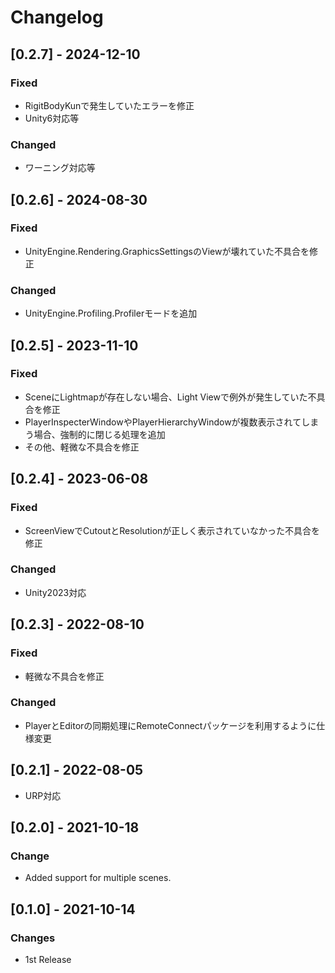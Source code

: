 # Changelog

## [0.2.7] - 2024-12-10

### Fixed

- RigitBodyKunで発生していたエラーを修正
- Unity6対応等

### Changed

- ワーニング対応等

## [0.2.6] - 2024-08-30

### Fixed

- UnityEngine.Rendering.GraphicsSettingsのViewが壊れていた不具合を修正

### Changed

- UnityEngine.Profiling.Profilerモードを追加

## [0.2.5] - 2023-11-10

### Fixed

- SceneにLightmapが存在しない場合、Light Viewで例外が発生していた不具合を修正
- PlayerInspecterWindowやPlayerHierarchyWindowが複数表示されてしまう場合、強制的に閉じる処理を追加
- その他、軽微な不具合を修正

## [0.2.4] - 2023-06-08

### Fixed
    
- ScreenViewでCutoutとResolutionが正しく表示されていなかった不具合を修正

### Changed

 - Unity2023対応


## [0.2.3] - 2022-08-10

### Fixed

- 軽微な不具合を修正

### Changed

- PlayerとEditorの同期処理にRemoteConnectパッケージを利用するように仕様変更

## [0.2.1] - 2022-08-05

- URP対応

## [0.2.0] - 2021-10-18

### Change

- Added support for multiple scenes.

## [0.1.0] - 2021-10-14

### Changes

- 1st Release
